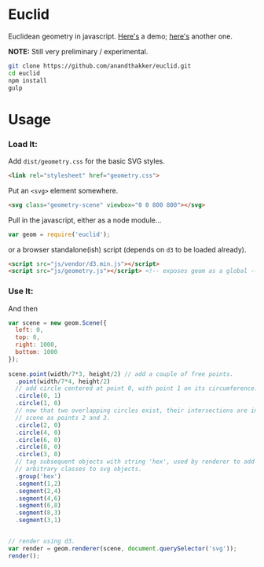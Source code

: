 # Euclid

Euclidean geometry in javascript.
[Here's](http://anandthakker.github.io/euclid/) a demo; [here's](http://anandthakker.github.io/euclid/background.html) another one.

**NOTE:** Still very preliminary / experimental.

```bash
git clone https://github.com/anandthakker/euclid.git
cd euclid
npm install
gulp
```

# Usage

### Load It:

Add `dist/geometry.css` for the basic SVG styles.
```html
<link rel="stylesheet" href="geometry.css">
```

Put an `<svg>` element somewhere.
```html
<svg class="geometry-scene" viewbox="0 0 800 800"></svg>
```

Pull in the javascript, either as a node module...

```javascript
var geom = require('euclid');
```

or a browser standalone(ish) script (depends on `d3` to be 
loaded already).

```html
<script src="js/vendor/d3.min.js"></script>
<script src="js/geometry.js"></script> <!-- exposes geom as a global -->
```

### Use It:

And then 
``` javascript
var scene = new geom.Scene({
  left: 0,
  top: 0,
  right: 1000,
  bottom: 1000
});
  
scene.point(width/7*3, height/2) // add a couple of free points.
  .point(width/7*4, height/2)
  // add circle centered at point 0, with point 1 on its circumference.
  .circle(0, 1)
  .circle(1, 0)
  // now that two overlapping circles exist, their intersections are in the
  // scene as points 2 and 3.
  .circle(2, 0)
  .circle(4, 0)
  .circle(6, 0)
  .circle(8, 0)
  .circle(3, 0)
  // tag subsequent objects with string 'hex', used by renderer to add
  // arbitrary classes to svg objects.
  .group('hex')
  .segment(1,2)
  .segment(2,4)
  .segment(4,6)
  .segment(6,8)
  .segment(8,3)
  .segment(3,1)


// render using d3.
var render = geom.renderer(scene, document.querySelector('svg'));
render();
```
